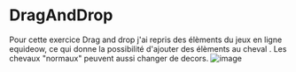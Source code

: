# DragAndDrop
Pour cette exercice Drag and drop j'ai repris des élèments du jeux en ligne equideow, ce qui donne la possibilité d'ajouter des élèments au cheval . Les chevaux "normaux" peuvent aussi changer de decors.
![image](https://github.com/user-attachments/assets/40ece461-e19a-4369-acec-def99978d547)
